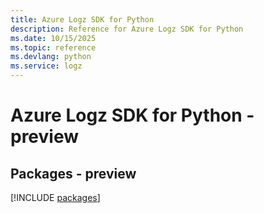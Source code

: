 ```yaml
---
title: Azure Logz SDK for Python
description: Reference for Azure Logz SDK for Python
ms.date: 10/15/2025
ms.topic: reference
ms.devlang: python
ms.service: logz
---
```

# Azure Logz SDK for Python - preview
## Packages - preview
[!INCLUDE [packages](logz-index.md)]